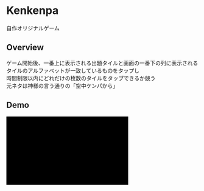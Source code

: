# Kenkenpa
自作オリジナルゲーム  

## Overview
ゲーム開始後、一番上に表示される出題タイルと画面の一番下の列に表示される  
タイルのアルファベットが一致しているものをタップし  
時間制限以内にどれだけの枚数のタイルをタップできるか競う  
元ネタは神様の言う通りの「空中ケンパから」  

## Demo

![Kenkenpa](https://github.com/yutaro6547/Kenkenpa/blob/media/Kenkenpa.gif)
